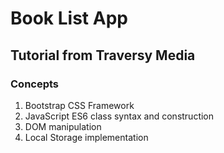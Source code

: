 # Book List App
## Tutorial from Traversy Media

### Concepts
1. Bootstrap CSS Framework
2. JavaScript ES6 class syntax and construction
3. DOM manipulation
4. Local Storage implementation

